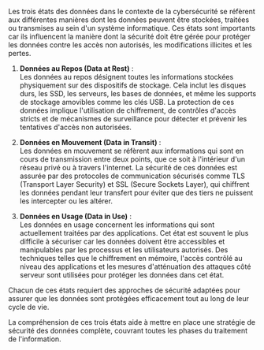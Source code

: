 Les trois états des données dans le contexte de la cybersécurité se réfèrent aux différentes manières dont les données peuvent être stockées, traitées ou transmises au sein d'un système informatique. Ces états sont importants car ils influencent la manière dont la sécurité doit être gérée pour protéger les données contre les accès non autorisés, les modifications illicites et les pertes. 

1. **Données au Repos (Data at Rest)** :   
   Les données au repos désignent toutes les informations stockées physiquement sur des dispositifs de stockage. Cela inclut les disques durs, les SSD, les serveurs, les bases de données, et même les supports de stockage amovibles comme les clés USB. La protection de ces données implique l'utilisation de chiffrement, de contrôles d'accès stricts et de mécanismes de surveillance pour détecter et prévenir les tentatives d'accès non autorisées.

2. **Données en Mouvement (Data in Transit)** :    
   Les données en mouvement se réfèrent aux informations qui sont en cours de transmission entre deux points, que ce soit à l'intérieur d'un réseau privé ou à travers l'internet. La sécurité de ces données est assurée par des protocoles de communication sécurisés comme TLS (Transport Layer Security) et SSL (Secure Sockets Layer), qui chiffrent les données pendant leur transfert pour éviter que des tiers ne puissent les intercepter ou les altérer.

3. **Données en Usage (Data in Use)** :    
   Les données en usage concernent les informations qui sont actuellement traitées par des applications. Cet état est souvent le plus difficile à sécuriser car les données doivent être accessibles et manipulables par les processus et les utilisateurs autorisés. Des techniques telles que le chiffrement en mémoire, l'accès contrôlé au niveau des applications et les mesures d'atténuation des attaques côté serveur sont utilisées pour protéger les données dans cet état.

Chacun de ces états requiert des approches de sécurité adaptées pour assurer que les données sont protégées efficacement tout au long de leur cycle de vie. 

La compréhension de ces trois états aide à mettre en place une stratégie de sécurité des données complète, couvrant toutes les phases du traitement de l'information.